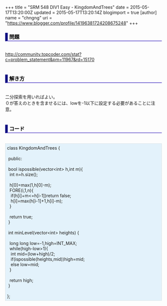 +++
title = "SRM 548 DIV1 Easy - KingdomAndTrees"
date = 2015-05-17T13:20:00Z
updated = 2015-05-17T13:20:14Z
blogimport = true 
[author]
	name = "chngng"
	uri = "https://www.blogger.com/profile/14196381724208675248"
+++

<div dir="ltr" style="text-align: left;" trbidi="on"><h3 style="border-bottom: 2px solid slateblue; border-left: 8px solid navy; color: black; padding: 0px 0px 1px 5px;">問題 <br /></h3><br /><a href="http://community.topcoder.com/stat?c=problem_statement&amp;pm=11967&amp;rd=15170" target="_blank">http://community.topcoder.com/stat?c=problem_statement&amp;pm=11967&amp;rd=15170</a><br /><br /><h3 style="border-bottom: 2px solid slateblue; border-left: 8px solid navy; color: black; padding: 0px 0px 1px 5px;">解き方 </h3><br />二分探索を用いればよい。<br />０が答えのときを含ませるには、lowを-1以下に設定する必要があることに注意。<br /><br /><h3 style="border-bottom: 2px solid slateblue; border-left: 8px solid navy; color: black; padding: 0px 0px 1px 5px;">コード </h3><br /><div style="background-color: #e3f2fb; border: 1px dotted #CCCCCC; padding: 5px;">class KingdomAndTrees {<br /><br /><span class="Apple-tab-span" style="white-space: pre;"> </span>public:<br /><br /><span class="Apple-tab-span" style="white-space: pre;"> </span>bool ispossible(vector&lt;int&gt; h,int m){<br /><span class="Apple-tab-span" style="white-space: pre;">  </span>int n=h.size();<br /><br /><span class="Apple-tab-span" style="white-space: pre;">  </span>h[0]=max(1,h[0]-m);<br /><span class="Apple-tab-span" style="white-space: pre;">  </span>FORE(i,1,n){<br /><span class="Apple-tab-span" style="white-space: pre;">   </span>if(h[i]+m&lt;=h[i-1])return false;<br /><span class="Apple-tab-span" style="white-space: pre;">   </span>h[i]=max(h[i-1]+1,h[i]-m);<br /><span class="Apple-tab-span" style="white-space: pre;">  </span>}<br /><br /><span class="Apple-tab-span" style="white-space: pre;">  </span>return true;<br /><span class="Apple-tab-span" style="white-space: pre;"> </span>}<br /><br /><span class="Apple-tab-span" style="white-space: pre;"> </span>int minLevel(vector&lt;int&gt; heights) {<br /><br /><span class="Apple-tab-span" style="white-space: pre;">  </span>long long low=-1,high=INT_MAX;<br /><span class="Apple-tab-span" style="white-space: pre;">  </span>while(high-low&gt;1){<br /><span class="Apple-tab-span" style="white-space: pre;">   </span>int mid=(low+high)/2;<br /><span class="Apple-tab-span" style="white-space: pre;">   </span>if(ispossible(heights,mid))high=mid;<br /><span class="Apple-tab-span" style="white-space: pre;">   </span>else low=mid;<br /><span class="Apple-tab-span" style="white-space: pre;">  </span>}<br /><br /><span class="Apple-tab-span" style="white-space: pre;">  </span>return high;<br /><span class="Apple-tab-span" style="white-space: pre;"> </span>}<br /><br />};</div></div>
